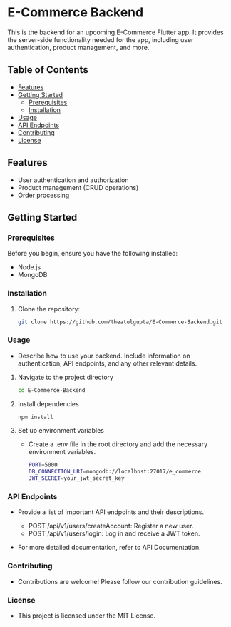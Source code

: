 # E-Commerce Backend

This is the backend for an upcoming E-Commerce Flutter app. It provides the server-side functionality needed for the app, including user authentication, product management, and more.

## Table of Contents

- [Features](#features)
- [Getting Started](#getting-started)
  - [Prerequisites](#prerequisites)
  - [Installation](#installation)
- [Usage](#usage)
- [API Endpoints](#api-endpoints)
- [Contributing](#contributing)
- [License](#license)

## Features

- User authentication and authorization
- Product management (CRUD operations)
- Order processing

## Getting Started

### Prerequisites

Before you begin, ensure you have the following installed:

- Node.js
- MongoDB

### Installation

1. Clone the repository:

   ```bash
   git clone https://github.com/theatulgupta/E-Commerce-Backend.git

### Usage

- Describe how to use your backend. Include information on authentication, API endpoints, and any other relevant details.

1. Navigate to the project directory

   ```bash
   cd E-Commerce-Backend

2. Install dependencies

   ```bash
   npm install

3. Set up environment variables

   - Create a .env file in the root directory and add the necessary environment variables.

      ```bash
      PORT=5000
      DB_CONNECTION_URI=mongodb://localhost:27017/e_commerce
      JWT_SECRET=your_jwt_secret_key

### API Endpoints

- Provide a list of important API endpoints and their descriptions.
  - POST /api/v1/users/createAccount: Register a new user.
  - POST /api/v1/users/login: Log in and receive a JWT token.

- For more detailed documentation, refer to API Documentation.

### Contributing

- Contributions are welcome! Please follow our contribution guidelines.

### License

- This project is licensed under the MIT License.
